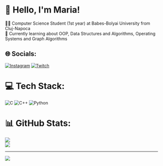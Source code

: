# 👋 Hello, I'm Maria!
👩‍💻 Computer Science Student (1st year) at Babes-Bolyai University from Cluj-Napoca<br>🌸 Currently learning about OOP, Data Structures and Algorithms, Operating Systems and Graph Algorithms


## 🌐 Socials:
[![Instagram](https://img.shields.io/badge/Instagram-%23E4405F.svg?logo=Instagram&logoColor=white)](https://instagram.com/maria.ivona__) [![Twitch](https://img.shields.io/badge/Twitch-%239146FF.svg?logo=Twitch&logoColor=white)](https://twitch.tv/Anovii_) 

# 💻 Tech Stack:
![C](https://img.shields.io/badge/c-%2300599C.svg?style=for-the-badge&logo=c&logoColor=white) ![C++](https://img.shields.io/badge/c++-%2300599C.svg?style=for-the-badge&logo=c%2B%2B&logoColor=white) ![Python](https://img.shields.io/badge/python-3670A0?style=for-the-badge&logo=python&logoColor=ffdd54)
# 📊 GitHub Stats:
![](https://github-readme-stats.vercel.app/api?username=Ianthe23&theme=monokai&hide_border=false&include_all_commits=true&count_private=true)<br/>
![](https://github-readme-stats.vercel.app/api/top-langs/?username=Ianthe23&theme=monokai&hide_border=false&include_all_commits=false&count_private=false&layout=compact)

---
[![](https://visitcount.itsvg.in/api?id=Ianthe23&icon=2&color=5)](https://visitcount.itsvg.in)

<!-- Proudly created with GPRM ( https://gprm.itsvg.in ) -->
